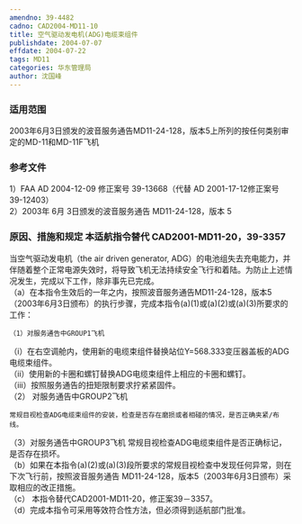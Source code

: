 ```yaml
---
amendno: 39-4482  
cadno: CAD2004-MD11-10  
title: 空气驱动发电机(ADG)电缆束组件  
publishdate: 2004-07-07  
effdate: 2004-07-22  
tags: MD11  
categories: 华东管理局  
author: 沈国峰  
---
```

  
### 适用范围  
2003年6月3日颁发的波音服务通告MD11-24-128，版本5上所列的按任何类别审定的MD-11和MD-11F飞机  
  
<!--more-->  
### 参考文件  
1）FAA AD 2004-12-09 修正案号 39-13668（代替 AD 2001-17-12修正案号 39-12403）  
2）2003年 6月 3日颁发的波音服务通告 MD11-24-128，版本 5  
  
### 原因、措施和规定 本适航指令替代 CAD2001-MD11-20，39-3357  
当空气驱动发电机（the air driven generator, ADG）的电池组失去充电能力，并伴随着整个正常电源失效时，将导致飞机无法持续安全飞行和着陆。为防止上述情况发生，完成以下工作，除非事先已完成。  
（a）在本指令生效后的一年之内，按照波音服务通告MD11-24-128，版本5（2003年6月3日颁布）的执行步骤，完成本指令(a)(1)或(a)(2)或(a)(3)所要求的工作：  
  
    （1）对服务通告中GROUP1飞机  
    
（i）在右空调舱内，使用新的电缆束组件替换站位Y=568.333变压器盖板的ADG电缆束组件。  
    （ii）使用新的卡圈和螺钉替换ADG电缆束组件上相应的卡圈和螺钉。  
    （iii）按照服务通告的扭矩限制要求拧紧紧固件。  
（2） 对服务通告中GROUP2飞机  
  
    常规目视检查ADG电缆束组件的安装，检查是否存在磨损或者相碰的情况，是否正确夹紧/布线。  
（3）对服务通告中GROUP3飞机      常规目视检查ADG电缆束组件是否正确标记，是否存在损坏。  
（b）如果在本指令(a)(2)或(a)(3)段所要求的常规目视检查中发现任何异常，则在下次飞行前，按照波音服务通告 MD11-24-128，版本5（2003年6月3日颁布）采取相应的改正措施。  
（c） 本指令替代CAD2001-MD11-20，修正案39－3357。  
（d）完成本指令可采用等效符合性方法，但必须得到适航部门批准。  
  
